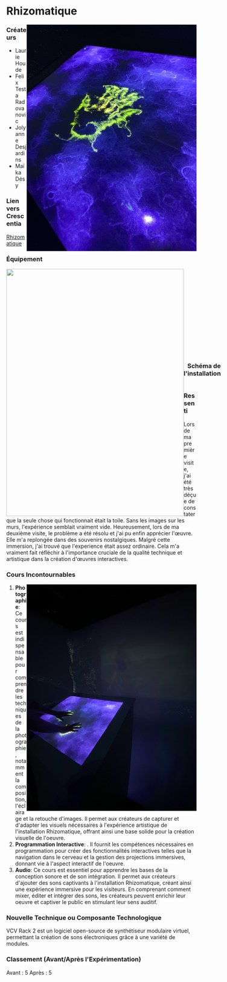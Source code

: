 # Rhizomatique
<img align="right" src="/Crescentia/Rhizomatique/medias/toile_02.jpeg" width="450px" height="600px">

### Créateurs
- Laurie Houde
- Felix Testa Radovanovic
- Jolyanne Desjardins
- Maïka Désy
  
### Lien vers Crescentia
[Rhizomatique](https://tim-montmorency.com/2024/projets/Rhizomatique/docs/web/index.html)

### Équipement
<img align="left" src="/Crescentia/Rhizomatique/medias/équipement.jpeg" width="470px" height="655px">
<br><br><br><br><br><br><br><br><br><br><br><br>
<div style="display: flex; justify-content: space-between; align-items: flex-start; margin-top: 20px;">
  <div style="text-align: right;">
    <h3 align="right">Schéma de l'installation</h3>
  </div>
  <div style="flex: 1; text-align: right;">
    <img src="/Crescentia/Kigo/medias/plantation_technique.png" width="50%" height="auto" alt="Schéma de l'installation">
  </div>
</div>

### Ressenti
Lors de ma première visite, j'ai été très déçue de constater que la seule chose qui fonctionnait était la toile. Sans les images sur les murs, l'expérience semblait vraiment vide. Heureusement, lors de ma deuxième visite, le problème a été résolu et j'ai pu enfin apprécier l'œuvre. Elle m'a replongée dans des souvenirs nostalgiques. Malgré cette immersion, j'ai trouvé que l'experience était assez ordinaire. Cela m'a vraiment fait réfléchir à l'importance cruciale de la qualité technique et artistique dans la création d'œuvres interactives.

### Cours Incontournables
<img align="right" src="/Crescentia/Rhizomatique/medias/toile_01.jpeg" width="450px" height="600px">

1. **Photographie**: Ce cours est indispensable pour comprendre les techniques de la photographie, notamment la composition, l'éclairage et la retouche d'images. Il permet aux créateurs de capturer et d'adapter les visuels nécessaires à l'expérience artistique de l'installation Rhizomatique, offrant ainsi une base solide pour la création visuelle de l'oeuvre.
2. **Programmation Interactive**: . Il fournit les compétences nécessaires en programmation pour créer des fonctionnalités interactives telles que la navigation dans le cerveau et la gestion des projections immersives, donnant vie à l'aspect interactif de l'oeuvre.
3. **Audio**:  Ce cours est essentiel pour apprendre les bases de la conception sonore et de son intégration. Il permet aux créateurs d'ajouter des sons captivants à l'installation Rhizomatique, créant ainsi une expérience immersive pour les visiteurs. En comprenant comment mixer, éditer et intégrer des sons, les créateurs peuvent enrichir leur oeuvre et captiver le public en stimulant leur sens auditif.

### Nouvelle Technique ou Composante Technologique
VCV Rack 2 est un logiciel open-source de synthétiseur modulaire virtuel, permettant la création de sons électroniques grâce à une variété de modules.

### Classement (Avant/Après l'Expérimentation)
Avant : 5
Après : 5

